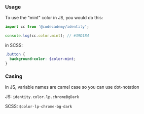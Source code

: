 ### Usage

To use the "mint" color in JS, you would do this:

```js
import cc from '@codecademy/identity';

console.log(cc.color.mint); // #39D1B4
```

in SCSS:

```scss
.button {
  background-color: $color-mint;
}
```

### Casing

in JS, variable names are camel case so you can use dot-notation

JS: `identity.color.lp.chromeBgDark`

SCSS: `$color-lp-chrome-bg-dark`
